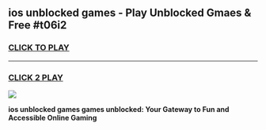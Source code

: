 
## ios unblocked games - Play Unblocked Gmaes & Free #t06i2
<h3>
<a href="https://news.freeplayer.one?title=ios_unblocked_games&ref=03M">CLICK TO PLAY</a></h3>
<hr>

<h3>
<a href="https://news.freeplayer.one?title=ios_unblocked_games&ref=03M">CLICK 2 PLAY</a>
  
</h3>

<a href="https://news.freeplayer.one?title=ios_unblocked_games&ref=03M"><img src="https://clearcache.store/games.png"></a>


**ios unblocked games games unblocked: Your Gateway to Fun and Accessible Online Gaming**
